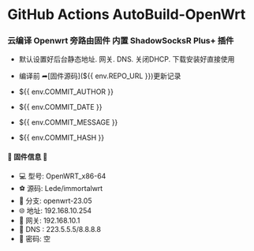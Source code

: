 #   GitHub Actions AutoBuild-OpenWrt

###  云编译 Openwrt 旁路由固件  内置 ShadowSocksR Plus+ 插件

-   默认设置好后台静态地址. 网关. DNS. 关闭DHCP. 下载安装好直接使用

- 编译前 ➦[固件源码](${{ env.REPO_URL }})更新记录
- ${{ env.COMMIT_AUTHOR }}
- ${{ env.COMMIT_DATE }}
- ${{ env.COMMIT_MESSAGE }}
- ${{ env.COMMIT_HASH }}

#### 📒 固件信息 📒
- 💻  型号: OpenWRT_x86-64
- ⚽  源码: Lede/immortalwrt
- 💝  分支: openwrt-23.05
- 🌐  地址: 192.168.10.254
- 🚀  网关: 192.168.10.1
- 🧊  DNS : 223.5.5.5/8.8.8.8
- 🔑  密码: 空
